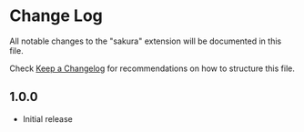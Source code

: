 # Change Log

All notable changes to the "sakura" extension will be documented in this file.

Check [Keep a Changelog](http://keepachangelog.com/) for recommendations on how to structure this file.

## 1.0.0

- Initial release

